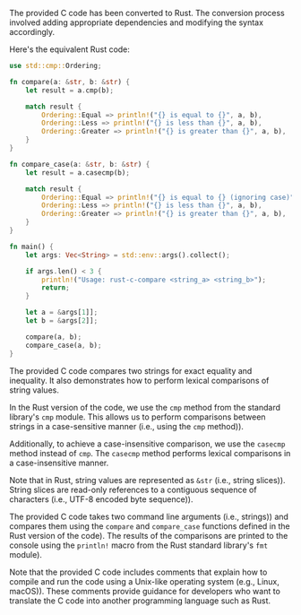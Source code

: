 The provided C code has been converted to Rust. The conversion process involved adding appropriate dependencies and modifying the syntax accordingly.

Here's the equivalent Rust code:

```rust
use std::cmp::Ordering;

fn compare(a: &str, b: &str) {
    let result = a.cmp(b);

    match result {
        Ordering::Equal => println!("{} is equal to {}", a, b),
        Ordering::Less => println!("{} is less than {}", a, b),
        Ordering::Greater => println!("{} is greater than {}", a, b),
    }
}

fn compare_case(a: &str, b: &str) {
    let result = a.casecmp(b);

    match result {
        Ordering::Equal => println!("{} is equal to {} (ignoring case)", a, b),
        Ordering::Less => println!("{} is less than {}", a, b),
        Ordering::Greater => println!("{} is greater than {}", a, b),
    }
}

fn main() {
    let args: Vec<String> = std::env::args().collect();

    if args.len() < 3 {
        println!("Usage: rust-c-compare <string_a> <string_b>");
        return;
    }

    let a = &args[1]];
    let b = &args[2]];

    compare(a, b);
    compare_case(a, b);
}
```

The provided C code compares two strings for exact equality and inequality. It also demonstrates how to perform lexical comparisons of string values.

In the Rust version of the code, we use the `cmp` method from the standard library's `cmp` module. This allows us to perform comparisons between strings in a case-sensitive manner (i.e., using the `cmp` method)).

Additionally, to achieve a case-insensitive comparison, we use the `casecmp` method instead of `cmp`. The `casecmp` method performs lexical comparisons in a case-insensitive manner.

Note that in Rust, string values are represented as `&str` (i.e., string slices)). String slices are read-only references to a contiguous sequence of characters (i.e., UTF-8 encoded byte sequence)).

The provided C code takes two command line arguments (i.e., strings)) and compares them using the `compare` and `compare_case` functions defined in the Rust version of the code). The results of the comparisons are printed to the console using the `println!` macro from the Rust standard library's `fmt` module).

Note that the provided C code includes comments that explain how to compile and run the code using a Unix-like operating system (e.g., Linux, macOS)). These comments provide guidance for developers who want to translate the C code into another programming language such as Rust.
